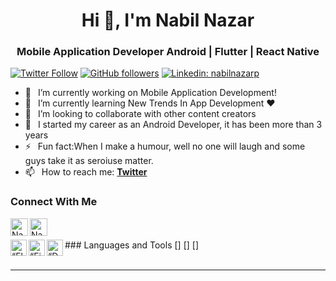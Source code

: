 <h1 align="center"> Hi 👋, I'm Nabil Nazar</h1>
<h3 align="center">Mobile Application Developer Android | Flutter | React Native </h3>

<!--[![Youtube](https://img.shields.io/static/v1?label=JohannesMilke&message=Subscribe&logo=YouTube&color=FF0000&style=for-the-badge)][youtube]-->
[![Twitter Follow](https://img.shields.io/twitter/follow/nabilnazarp?color=1DA1F2&label=Followers&logo=twitter&style=for-the-badge)][twitter]
[![GitHub followers](https://img.shields.io/github/followers/nabilnazar?logo=GitHub&style=for-the-badge)][github] 
[![Linkedin: nabilnazarp](https://img.shields.io/badge/-CONNECT-blue?style=for-the-badge&logo=Linkedin&link=https://www.linkedin.com/in/nabilnazarp/)][linkedin]

- 🔭 &ensp;I’m currently working on Mobile Application Development!
- 🌱 &ensp;I’m currently learning New Trends In App Development ❤️
- 👯 &ensp;I’m looking to collaborate with other content creators
- 🗿 &ensp;I started my career as an Android Developer, it has been more than 3 years
- ⚡ &ensp;Fun fact:When I make a humour, well no one will laugh and some guys take it as seroiuse matter. 
- 📫 &ensp;How to reach me: [**Twitter**][twitter]

### Connect With Me

<!--[<img align="left" alt="Johannes Milke | Website" width="28px" src="https://firebasestorage.googleapis.com/v0/b/web-johannesmilke.appspot.com/o/other%2Fsocial%2Fwebsite.png?alt=media" />][website]-->
<!--[<img align="left" alt="Johannes Milke | YouTube" width="28px" src="https://firebasestorage.googleapis.com/v0/b/web-johannesmilke.appspot.com/o/other%2Fsocial%2Fyoutube.png?alt=media" />][youtube]-->
[<img align="left" alt="Nabil Nazar | Twitter" width="28px" src="https://firebasestorage.googleapis.com/v0/b/web-nabilnazarp.appspot.com/o/other%2Fsocial%2Ftwitter.png?alt=media" />][twitter]
[<img align="left" alt="Nabil Nazar | LinkedIn" width="28px" src="https://firebasestorage.googleapis.com/v0/b/web-nabilnazar.appspot.com/o/other%2Fsocial%2Flinkedin.png?alt=media" />][linkedin]

<!--[<img align="left" alt="Johannes Milke | Instagram" width="28px" src="https://firebasestorage.googleapis.com/v0/b/web-johannesmilke.appspot.com/o/other%2Fsocial%2Finstagram.png?alt=media" />][instagram]
[<img align="left" alt="Johannes Milke | Facebook" width="28px" src="https://firebasestorage.googleapis.com/v0/b/web-johannesmilke.appspot.com/o/other%2Fsocial%2Ffacebook.png?alt=media" />][facebook]
[<img align="left" alt="Johannes Milke | Medium" width="28px" src="https://firebasestorage.googleapis.com/v0/b/web-johannesmilke.appspot.com/o/other%2Fsocial%2Fmedium.png?alt=media" />][medium] -->


<br />
<br />
### Languages and Tools
[<img align="left" alt=“Flutter” width="26px" src="https://www.vectorlogo.zone/logos/flutterio/flutterio-icon.svg" />]
[<img align="left" alt=“Firebase” width="26px" src="https://www.vectorlogo.zone/logos/firebase/firebase-icon.svg" />]
[<img align="left" alt=“Dart” width="26px" src="https://www.vectorlogo.zone/logos/dartlang/dartlang-icon.svg" />]




<br />
<br />

---

<!--### 📺 &ensp;Latest YouTube Videos

<!-- YOUTUBE:START
- [Flutter Tutorial - 1/2 Quiz App UI](https://www.youtube.com/watch?v=gSvd-i0JSsU)
- [Flutter Tutorial - Notification Badge Icon [2021]](https://www.youtube.com/watch?v=-mYLjTYn4ZA)
- [Flutter Tutorial - Sliver App Bar & Collapsing Toolbar [2021]](https://www.youtube.com/watch?v=s_3ak-4u43E)
- [Flutter Tutorial - Flutter Web Chat UI With StreamChat - Response Web App 3/3](https://www.youtube.com/watch?v=zjfJaicmLSI)
- [Flutter Tutorial - Video Player - Fullscreen, Portrait & Landscape](https://www.youtube.com/watch?v=x0ZNQ0YXyfE)
<!-- YOUTUBE:END -->

<!--➡️ &ensp;[More Videos...](https://youtube.com/JohannesMilke/videos) 

---

<!--### 📚 &ensp;Latest Medium Articles

<!-- BLOG-POST-LIST:START -->
<!--- [Chip widget: Material Design with Flutter](https://medium.com/flutter-community/chip-widget-material-design-with-flutter-4a834553c9ab?source=rss-1d0dd7b62afc------2)
<!-- BLOG-POST-LIST:END -->

<!--➡️ &ensp;[More Articles...](https://medium.com/@JohannesMilke)


<!--[website]: https://johannesmilke.com-->
[twitter]: https://twitter.com/nabilnazarp
<!--[youtube]: https://www.youtube.com/channel/UC0FD2apauvegCcsvqIBceLA?sub_confirmation=1-->
[linkedin]: https://linkedin.com/in/nabilnazarp
[github]: https://github.com/nabilnazar
<!--[instagram]: https://www.instagram.com/johannesmilke
[facebook]: https://www.facebook.com/real.JohannesMilke 

